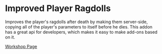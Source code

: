 # Improved Player Ragdolls
Improves the player's ragdolls after death by making them server-side, copying all of the player's parameters to itself before he dies. This addon has a great api for developers, which makes it easy to make add-ons based on it.

[Workshop Page](https://steamcommunity.com/sharedfiles/filedetails/?id=2919545218)
